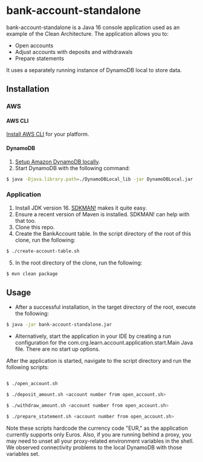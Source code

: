 # bank-account-standalone

bank-account-standalone is a Java 16 console application used as an example of the Clean Architecture. The application allows you to:

* Open accounts
* Adjust accounts with deposits and withdrawals
* Prepare statements

It uses a separately running instance of DynamoDB local to store data.

## Installation

### AWS

#### AWS CLI

[Install AWS CLI](https://docs.aws.amazon.com/cli/latest/userguide/install-cliv2.html) for your platform.

#### DynamoDB
1. [Setup Amazon DynamoDB locally](https://docs.aws.amazon.com/amazondynamodb/latest/developerguide/DynamoDBLocal.DownloadingAndRunning.html).
2. Start DynamoDB with the following command:

```bash
$ java -Djava.library.path=./DynamoDBLocal_lib -jar DynamoDBLocal.jar -sharedDb
```

### Application
1. Install JDK version 16. [SDKMAN!](https://sdkman.io/) makes it quite easy.
2. Ensure a recent version of Maven is installed. SDKMAN! can help with that too.
3. Clone this repo.
4. Create the BankAccount table. In the script directory of the root of this clone, run the following:

```bash
$ ./create-account-table.sh
```
5. In the root directory of the clone, run the following:

```bash
$ mvn clean package
```

## Usage
* After a successful installation, in the target directory of the root, execute the following:

```bash
$ java -jar bank-account-standalone.jar
```

* Alternatively, start the application in your IDE by creating a run configuration for the com.crg.learn.account.application.start.Main Java file. There are no start up options.

After the application is started, navigate to the script directory and run the following scripts:

```bash

$ ./open_account.sh

$ ./deposit_amount.sh <account number from open_account.sh> 

$ ./withdraw_amount.sh <account number from open_account.sh> 

$ ./prepare_statement.sh <account number from open_account.sh>

```
Note these scripts hardcode the currency code "EUR," as the application currently supports only Euros.
Also, if you are running behind a proxy, you may need to unset all your proxy-related environment variables in the shell.
We observed connectivity problems to the local DynamoDB with those variables set.

